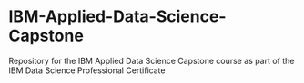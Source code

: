 # IBM-Applied-Data-Science-Capstone
Repository for the IBM Applied Data Science Capstone course as part of the IBM Data Science Professional Certificate
